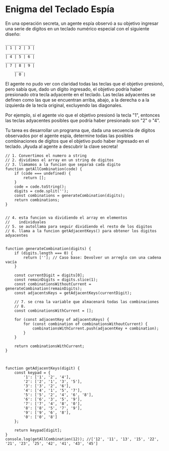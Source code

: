 # Enigma del Teclado Espía

En una operación secreta, un agente espía observó a su objetivo ingresar una serie de dígitos en un teclado numérico especial con el siguiente diseño:


```
_____________
| 1 | 2 | 3 |
_____________
| 4 | 5 | 6 |
_____________
| 7 | 8 | 9 |
    ____
    | 0 |

```

El agente no pudo ver con claridad todas las teclas que el objetivo presionó, pero sabía que, dado un dígito ingresado, el objetivo podría haber presionado otra tecla adyacente en el teclado. Las teclas adyacentes se definen como las que se encuentran arriba, abajo, a la derecha o a la izquierda de la tecla original, excluyendo las diagonales.

Por ejemplo, si el agente vio que el objetivo presionó la tecla "1", entonces las teclas adyacentes posibles que podría haber presionado son "2" o "4".

Tu tarea es desarrollar un programa que, dada una secuencia de dígitos observados por el agente espía, determine todas las posibles combinaciones de dígitos que el objetivo pudo haber ingresado en el teclado. ¡Ayuda al agente a descubrir la clave secreta!


```
// 1. Convertimos el numero a string
// 2. dividimos el array en un string de digitos
// 3. llamamos a la funcion que separaá cada digito
function getAllCombination(code) {
    if (code === undefined) {
        return [];
    }
    code = code.toString();
    digits = code.split('');
    const combinations = generateCombination(digits);
    return combinations;
}


// 4. esta funcion va dividiendo el array en elementos 
//    individuales
// 5. se autollama para seguir dividiendo el resto de los digitos
// 6. llama a la funcion getAdjacentKeys() para obtener los digitos adyacentes


function generateCombination(digits) {
    if (digits.length === 0) {
        return ['']; // Caso base: Devolver un arreglo con una cadena vacía
    }

    const currentDigit = digits[0];
    const remainDigits = digits.slice(1);
    const combinationsWithoutCurrent = generateCombination(remainDigits);
    const adjacentsKeys = getAdjacentKeys(currentDigit);

    // 7. se crea la variable que almacenará todas las combinaciones
    // 8. 
    const combinationsWithCurrent = [];

    for (const adjacentKey of adjacentsKeys) {
        for (const combination of combinationsWithoutCurrent) {
            combinationsWithCurrent.push(adjacentKey + combination);
        }
    }

    return combinationsWithCurrent;
}



function getAdjacentKeys(digit) {
    const keypad = {
        '1': ['1', '2', '4'],
        '2': ['2', '1', '3', '5'],
        '3': ['3', '2', '6'],
        '4': ['4', '1', '5', '7'],
        '5': ['5', '2', '4', '6', '8'],
        '6': ['6', '3', '5', '9'],
        '7': ['7', '4', '8', '0'],
        '8': ['8', '5', '7', '9'],
        '9': ['9', '6', '8'],
        '0': ['0', '8']
    };

    return keypad[digit];
}
console.log(getAllCombination(12)); //['12', '11', '13', '15', '22', '21', '23', '25', '42', '41', '43', '45']

```

